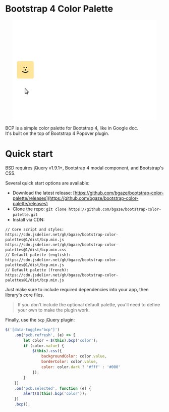 # Bootstrap 4 Color Palette

<p align="center">
    <img src="bcp.gif">
</p>

BCP is a simple color palette for Bootstrap 4, like in Google doc.  
It's built on the top of Bootstrap 4 Popover plugin.

# Quick start

BSD requires jQuery v1.9.1+, Bootstrap 4 modal component, and Bootstrap's CSS.

Several quick start options are available:

*   Download the latest release: [https://github.com/bgaze/bootstrap-color-palette/releases](https://github.com/bgaze/bootstrap-color-palette/releases)
*   Clone the repo: `git clone https://github.com/bgaze/bootstrap-color-palette.git`
*   Install via CDN: 

```
// Core script and styles:
https://cdn.jsdelivr.net/gh/bgaze/bootstrap-color-palettes@1/dist/bcp.min.js
https://cdn.jsdelivr.net/gh/bgaze/bootstrap-color-palettes@1/dist/bcp.min.css
// Default palette (english):
https://cdn.jsdelivr.net/gh/bgaze/bootstrap-color-palettes@1/dist/bcp.min.js
// Default palette (french):
https://cdn.jsdelivr.net/gh/bgaze/bootstrap-color-palettes@1/dist/bcp.min.js
```

Just make sure to include required dependencies into your app, then library's core files. 

> If you don't include the optional default palette, you'll need to define your own to make the plugin work.

Finally, use the `bcp` jQuery plugin:

```javascript
$('[data-toggle="bcp"]')
    .on('pcb.refresh', (e) => {
        let color = $(this).bcp('color');
        if (color.value) {
            $(this).css({
                backgroundColor: color.value,
                borderColor: color.value,
                color: color.dark ? '#fff' : '#000'
            });
        }
    })
    .on('pcb.selected', function (e) {
        alert($(this).bcp('color'));
    })
    .bcp();
```

